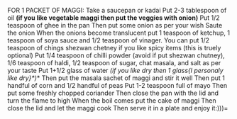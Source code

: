 FOR 1 PACKET OF MAGGI:
Take a saucepan or kadai
Put 2-3 tablespoon of oil **(if you like vegetable maggi then put the veggies with onion)**
Put 1/2 teaspoon of ghee in the pan 
Then put some onion as per your wish 
Saute the onion
When the onions become translucent put 1 teaspoon of ketchup, 1 teaspoon of soya sauce and 1/2 teaspoon of vinager. You can put 1/2 teaspoon of chings shezwan chetney if you like spicy items (this is truely optional)
Put 1/4 teaspoon of chilli powder (avoid if put shezwan chutney), 1/6 teaspoon of haldi, 1/2 teaspoon of sugar, chat masala, and salt as per your taste
Put 1+1/2 glass of water **(if you like dry then 1 glass*{I personaly like dry}*)**
Then put the masala sachet of maggi and stir it well
Then put 1 handful of corn and 1/2 handful of peas 
Put 1-2 teaspoon full of mayo
Then put some freshly chopped coriander
Then close the pan with the lid and turn the flame to high 
When the boil comes put the cake of maggi
Then close the lid and let the maggi cook
Then serve it in a plate and enjoy it:)))=